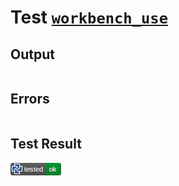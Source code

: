# Test [`workbench_use`](/doc/tests/statement_usage.md#L478)

## Output

```,plain
```

## Errors

```,plain
```

## Test Result

![OK](/doc/tests/.test/workbench_use.png)

